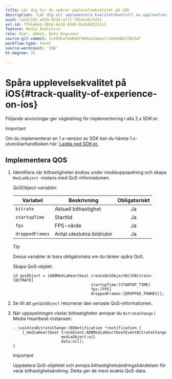 ```yaml
---
title: Lär dig hur du spårar upplevelsekvalitet på iOS
description: "Lär dig att implementera kvalitetskontroll av upplevelser (QoE, QoS) med Media SDK på iOS."
uuid: cae2c142-ed39-4234-a711-765dcabc5415
exl-id: 7f01e6eb-95bd-4e3d-93d0-8a2e68323313
feature: Media Analytics
role: User, Admin, Data Engineer
source-git-commit: 2ce09eafeb8def909ae2a8ae7cc09a88b2f663af
workflow-type: tm+mt
source-wordcount: '156'
ht-degree: 3%

---
```


# Spåra upplevelsekvalitet på iOS{#track-quality-of-experience-on-ios}

Följande anvisningar ger vägledning för implementering i alla 2.x SDK:er.

>[!IMPORTANT]
>
>Om du implementerar en 1.x-version av SDK kan du hämta 1.x-utvecklarhandboken här: [Ladda ned SDK:er.](/help/getting-started/download-sdks.md)

## Implementera QOS

1. Identifiera när bithastigheten ändras under medieuppspelning och skapa `MediaObject` -instans med QoS-informationen.

   QoSObject-variabler:

   | Variabel | Beskrivning | Obligatoriskt |
   | --- | --- | :---: |
   | `bitrate` | Aktuell bithastighet | Ja |
   | `startupTime` | Starttid | Ja |
   | `fps` | FPS-värde | Ja |
   | `droppedFrames` | Antal uteslutna bildrutor | Ja |

   >[!TIP]
   >
   >Dessa variabler är bara obligatoriska om du tänker spåra QoS.

   Skapa QoS-objekt:

   ```
   id qosObject = [ADBMediaHeartbeat createQoSObjectWithBitrate:[BITRATE]
                                     startupTime:[STARTUP_TIME]  
                                     fps:[FPS]  
                                     droppedFrames:[DROPPED_FRAMES]];
   ```

1. Se till att `getQoSObject` returnerar den senaste QoS-informationen.
1. När uppspelningen växlar bithastigheter anropar du `BitrateChange` i Media Heartbeat-instansen:

   ```
   - (void)onBitrateChange:(NSNotification *)notification {
       [_mediaHeartbeat trackEvent:ADBMediaHeartbeatEventBitrateChange  
                        mediaObject:nil  
                        data:nil];
   }
   ```

   >[!IMPORTANT]
   >
   >Uppdatera QoS-objektet och anropa bithastighetsändringshändelsen för varje bithastighetsändring. Detta ger de mest exakta QoS-data.
